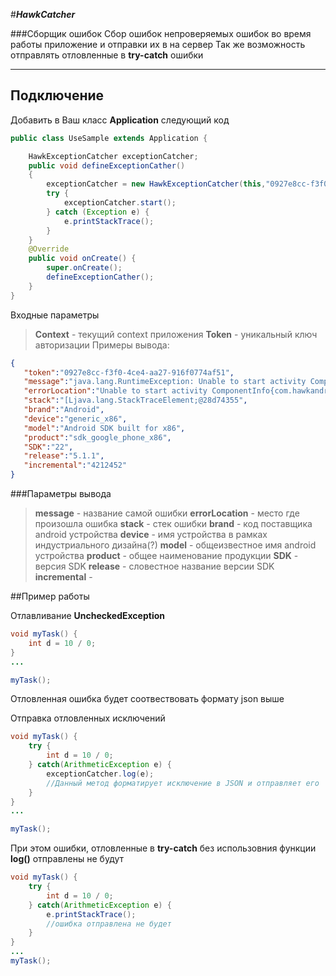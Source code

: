 ﻿#***HawkCatcher***

###Сборщик ошибок 
Сбор ошибок непроверяемых ошибок во время работы приложение и отправки их в на сервер
Так же возможность отправлять отловленные в **try-catch** ошибки

-----


Подключение
------------
Добавить в Ваш класс **Application** следующий код

```java
public class UseSample extends Application {

    HawkExceptionCatcher exceptionCatcher;
    public void defineExceptionCather()
    {
        exceptionCatcher = new HawkExceptionCatcher(this,"0927e8cc-f3f0-4ce4-aa27-916f0774af51");
        try {
            exceptionCatcher.start();
        } catch (Exception e) {
            e.printStackTrace();
        }
    }
    @Override
    public void onCreate() {
        super.onCreate();
        defineExceptionCather();
    }
}

```
Входные параметры 


> **Context** - текущий context приложения
> **Token** - уникальный ключ авторизации
Примеры вывода:

```json
{  
   "token":"0927e8cc-f3f0-4ce4-aa27-916f0774af51",
   "message":"java.lang.RuntimeException: Unable to start activity ComponentInfo{com.hawkandroidcatcher.akscorp.hawkandroidcatcher\/com.hawkandroidcatcher.akscorp.hawkandroidcatcher.SampleMainActivity}: java.lang.ArithmeticException: divide by zero",
   "errorLocation":"Unable to start activity ComponentInfo{com.hawkandroidcatcher.akscorp.hawkandroidcatcher\/com.hawkandroidcatcher.akscorp.hawkandroidcatcher.SampleMainActivity}: java.lang.ArithmeticException: divide by zero",
   "stack":"[Ljava.lang.StackTraceElement;@28d74355",
   "brand":"Android",
   "device":"generic_x86",
   "model":"Android SDK built for x86",
   "product":"sdk_google_phone_x86",
   "SDK":"22",
   "release":"5.1.1",
   "incremental":"4212452"
}
```
###Параметры вывода
> **message** - название самой ошибки
> **errorLocation** - место где произошла ошибка
> **stack** - стек ошибки
> **brand** - код поставщика android устройства
> **device** - имя устройства в рамках индустриального дизайна(?)
> **model** - общеизвестное имя android устройства
> **product** - общее наименование продукции
> **SDK** - версия SDK
> **release** - словестное название версии SDK
> **incremental** - 

##Пример работы  

Отлавливание **UncheckedException**

```java
void myTask() {
	int d = 10 / 0;
}
...

myTask();
```
Отловленная ошибка будет соотвествовать формату json выше

Отправка отловленных исключений

```java
void myTask() {
	try {
		int d = 10 / 0;
	} catch(ArithmeticException e) {
		exceptionCatcher.log(e); 
		//Данный метод форматирует исключение в JSON и отправляет его
	}
}
...

myTask();
```
При этом ошибки, отловленные в **try-catch** без использовния функции **log()** отправлены не будут

```java
void myTask() {
	try {
		int d = 10 / 0;
	} catch(ArithmeticException e) {
		e.printStackTrace();
		//ошибка отправлена не будет
	}
}
...
myTask();
```


